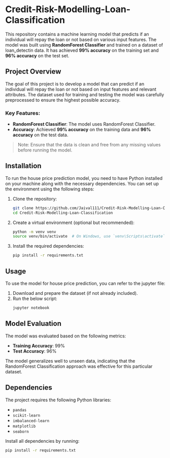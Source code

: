 # Credit-Risk-Modelling-Loan-Classification

This repository contains a machine learning model that predicts if an individual will repay the loan or not based on various input features. The model was built using **RandomForest Classifier** and trained on a dataset of loan_detectin data. It has achieved **99% accuracy** on the training set and **96% accuracy** on the test set.

## Project Overview

The goal of this project is to develop a model that can predict if an individual will repay the loan or not based on input features and relevant attributes. The dataset used for training and testing the model was carefully preprocessed to ensure the highest possible accuracy.

### Key Features:
- **RandomForest Classifier**: The model uses RandomForest Classifier.
- **Accuracy**: Achieved **99% accuracy** on the training data and **96% accuracy** on the test data.

> Note: Ensure that the data is clean and free from any missing values before running the model.

## Installation

To run the house price prediction model, you need to have Python installed on your machine along with the necessary dependencies. You can set up the environment using the following steps:

1. Clone the repository:
    ```bash
    git clone https://github.com/Jaival111/Credit-Risk-Modelling-Loan-Classification.git
    cd Credit-Risk-Modelling-Loan-Classification
    ```

2. Create a virtual environment (optional but recommended):
    ```bash
    python -m venv venv
    source venv/bin/activate  # On Windows, use `venv\Scripts\activate`
    ```

3. Install the required dependencies:
    ```bash
    pip install -r requirements.txt
    ```

## Usage

To use the model for house price prediction, you can refer to the jupyter file:

1. Download and prepare the dataset (if not already included).
2. Run the below script:
    ```bash
    jupyter notebook
    ```

## Model Evaluation

The model was evaluated based on the following metrics:
- **Training Accuracy**: 99%
- **Test Accuracy**: 96%

The model generalizes well to unseen data, indicating that the RandomForest Classification approach was effective for this particular dataset.

## Dependencies

The project requires the following Python libraries:
- `pandas`
- `scikit-learn`
- `imbalanced-learn`
- `matplotlib`
- `seaborn`

Install all dependencies by running:
```bash
pip install -r requirements.txt


